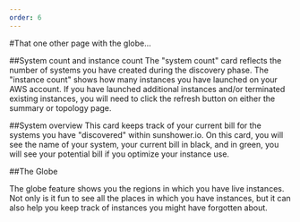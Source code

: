 ```yaml
---
order: 6
---
```


#That one other page with the globe...


##System count and instance count
The "system count" card reflects the number of systems you have created during the discovery phase. The 
"instance count" shows how many instances you have launched on your AWS account. If you 
have launched additional instances and/or terminated existing instances, you will need
to click the refresh button on either the summary or topology page.


##System overview
This card keeps track of your current bill for the systems you have "discovered"
within sunshower.io. On this card, you will see the name of your system, 
your current bill in black, and in green, you will see your potential bill if 
you optimize your instance use.

##The Globe

The globe feature shows you the regions in which you have live instances. Not only is it fun to see all the places in which you 
have instances, but it can also help you keep track of instances you might have forgotten about. 